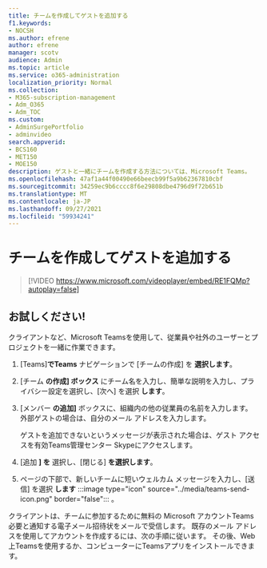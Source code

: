 ```yaml
---
title: チームを作成してゲストを追加する
f1.keywords:
- NOCSH
ms.author: efrene
author: efrene
manager: scotv
audience: Admin
ms.topic: article
ms.service: o365-administration
localization_priority: Normal
ms.collection:
- M365-subscription-management
- Adm_O365
- Adm_TOC
ms.custom:
- AdminSurgePortfolio
- adminvideo
search.appverid:
- BCS160
- MET150
- MOE150
description: ゲストと一緒にチームを作成する方法については、Microsoft Teams。
ms.openlocfilehash: 47af1a44f00490e66beecb99f5a9b62367810cbf
ms.sourcegitcommit: 34259ec9b6cccc8f6e29808dbe4796d9f72b651b
ms.translationtype: MT
ms.contentlocale: ja-JP
ms.lasthandoff: 09/27/2021
ms.locfileid: "59934241"
---
```

# <a name="create-a-team-with-guests"></a>チームを作成してゲストを追加する

> [!VIDEO https://www.microsoft.com/videoplayer/embed/RE1FQMp?autoplay=false]

## <a name="try-it"></a>お試しください!

クライアントなど、Microsoft Teamsを使用して、従業員や社外のユーザーとプロジェクトを一緒に作業できます。

1. [Teams]**でTeams** ナビゲーションで [チームの作成] を **選択します**。
2. [チーム  **の作成] ボックス**  にチーム名を入力し、簡単な説明を入力し、プライバシー設定を選択し、[次へ] を選択  **します**。
3. [メンバー  **の追加]**  ボックスに、組織内の他の従業員の名前を入力します。 外部ゲストの場合は、自分のメール アドレスを入力します。

    ゲストを追加できないというメッセージが表示された場合は、ゲスト アクセスを有効Teams管理センター Skypeにアクセスします。

1. [追加  **] を** 選択し、[閉じる]  **を選択します**。
2. ページの下部で、新しいチームに短いウェルカム メッセージを入力し、[送信] を選択 **します** :::image type="icon" source="../media/teams-send-icon.png" border="false"::: 。   

クライアントは、チームに参加するために無料の Microsoft アカウントTeams必要と通知する電子メール招待状をメールで受信します。 既存のメール アドレスを使用してアカウントを作成するには、次の手順に従います。 その後、Web 上Teamsを使用するか、コンピューターにTeamsアプリをインストールできます。